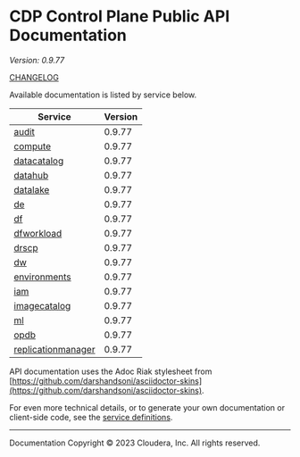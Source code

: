 # CDP Control Plane Public API Documentation

*Version: 0.9.77*

[CHANGELOG](CHANGELOG.md)

Available documentation is listed by service below.

| Service | Version |
| --- | --- |
| [audit](./audit/index.html) | 0.9.77 |
| [compute](./compute/index.html) | 0.9.77 |
| [datacatalog](./datacatalog/index.html) | 0.9.77 |
| [datahub](./datahub/index.html) | 0.9.77 |
| [datalake](./datalake/index.html) | 0.9.77 |
| [de](./de/index.html) | 0.9.77 |
| [df](./df/index.html) | 0.9.77 |
| [dfworkload](./dfworkload/index.html) | 0.9.77 |
| [drscp](./drscp/index.html) | 0.9.77 |
| [dw](./dw/index.html) | 0.9.77 |
| [environments](./environments/index.html) | 0.9.77 |
| [iam](./iam/index.html) | 0.9.77 |
| [imagecatalog](./imagecatalog/index.html) | 0.9.77 |
| [ml](./ml/index.html) | 0.9.77 |
| [opdb](./opdb/index.html) | 0.9.77 |
| [replicationmanager](./replicationmanager/index.html) | 0.9.77 |

API documentation uses the Adoc Riak stylesheet from
[https://github.com/darshandsoni/asciidoctor-skins](https://github.com/darshandsoni/asciidoctor-skins).

For even more technical details, or to generate your own documentation or client-side code, see the
[service definitions](swagger/).

----

Documentation Copyright © 2023 Cloudera, Inc. All rights reserved.

